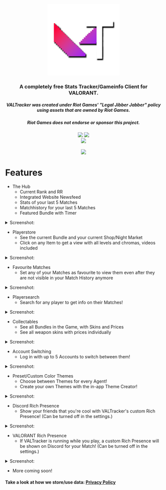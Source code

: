 <p align="center"><img width="230px" src="iconss/VALTracker_Logo_default.png"></p>

<h3 align="center">A completely free Stats Tracker/Gameinfo Client for VALORANT.</h3>
<h5 align="center">VALTracker was created under Riot Games' "Legal Jibber Jabber" policy using assets that are owned by Riot Games.</h5>
<h5 align="center">Riot Games does not endorse or sponsor this project.</h5>
<p align="center">
  </a>
  <a href="https://discord.gg/aJfQ4yHysG"><img src="https://discordapp.com/api/guilds/927898163094900777/widget.png"></a>
  <a href="https://twitter.com/valtracker_gg"><img src="https://img.shields.io/badge/Twitter-@VALTracker_gg-1da1f2.svg?logo=twitter?style=for-the-badge&logo=appveyor"></a>
  <br>
  <a href="https://ko-fi.com/valtrackergg"><img src="https://ko-fi.com/img/githubbutton_sm.svg"></a>
  <br>
  <br>
  <a href="https://valtracker.gg"><img width="250px" src="https://media.codedotspirit.dev/assets/valtracker/github/download-button.png?version=1"></a>
</p>

# Features

- The Hub
  - Current Rank and RR
  - Integrated Website Newsfeed
  - Stats of your last 5 Matches
  - Matchhistory for your last 5 Matches
  - Featured Bundle with Timer
<details>
  <summary>Screenshot:</summary>
  <img src="https://media.codedotspirit.dev/assets/valtracker/github/the-hub.png" align="center">
</details>

- Playerstore
  - See the current Bundle and your current Shop/Night Market
  - Click on any Item to get a view with all levels and chromas, videos included
<details>
  <summary>Screenshot:</summary>
  <img src="https://media.codedotspirit.dev/assets/valtracker/github/player-store.png" align="center">
  <img src="https://media.codedotspirit.dev/assets/valtracker/github/night-market.png" align="center">
</details>

- Favourite Matches
  - Set any of your Matches as favourite to view them even after they are not visible in your Match History anymore
    
<details>
  <summary>Screenshot:</summary>
  <img src="https://media.codedotspirit.dev/assets/valtracker/github/fav-matches.png" align="center">
</details>


- Playersearch
  - Search for any player to get info on their Matches!

<details>
  <summary>Screenshot:</summary>
  <img src="https://media.codedotspirit.dev/assets/valtracker/github/player-search.png" align="center">
</details>


- Collectables
  - See all Bundles in the Game, with Skins and Prices
  - See all weapon skins with prices individually

<details>
  <summary>Screenshot:</summary>
  <img src="https://media.codedotspirit.dev/assets/valtracker/github/bundles.png" align="center">
  <img src="https://media.codedotspirit.dev/assets/valtracker/github/single-skins.png" align="center">
</details>


- Account Switching
  - Log in with up to 5 Accounts to switch between them!

<details>
  <summary>Screenshot:</summary>
  <img src="https://media.codedotspirit.dev/assets/valtracker/github/account-switching.png" align="center">
</details>

 
- Preset/Custom Color Themes
  - Choose between Themes for every Agent!
  - Create your own Themes with the in-app Theme Creator!

<details>
  <summary>Screenshot:</summary>
  <img src="https://media.codedotspirit.dev/assets/valtracker/github/color-theme-creator.png" align="center">
  <img src="https://media.codedotspirit.dev/assets/valtracker/github/color-theme-creator-2.png" align="center">
</details>


- Discord Rich Presence
  - Show your friends that you're cool with VALTracker's custom Rich Presence! (Can be turned off in the settings.)

<details>
  <summary>Screenshot:</summary>
  <img src="https://media.codedotspirit.dev/assets/valtracker/github/discord-rp.png" align="center">
</details>

 
- VALORANT Rich Presence
  - If VALTracker is running while you play, a custom Rich Presence will be shown on Discord for your Match! (Can be turned off in the settings.)

<details>
  <summary>Screenshot:</summary>
  <img src="https://media.codedotspirit.dev/assets/valtracker/github/val-rp.png" align="center">
</details>


- More coming soon!

#### Take a look at how we store/use data: [Privacy Policy](https://valtracker.gg/privacy)

